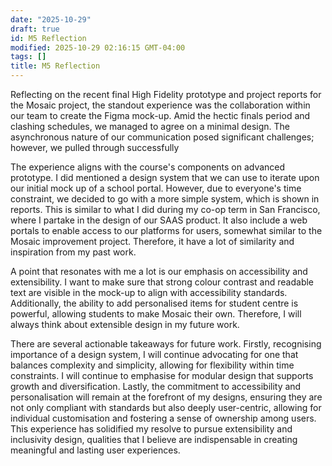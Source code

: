 ```yaml
---
date: "2025-10-29"
draft: true
id: M5 Reflection
modified: 2025-10-29 02:16:15 GMT-04:00
tags: []
title: M5 Reflection
---
```


Reflecting on the recent final High Fidelity prototype and project reports for the Mosaic project, the standout experience was the collaboration within our team to create the Figma mock-up. Amid the hectic finals period and clashing schedules, we managed to agree on a minimal design. The asynchronous nature of our communication posed significant challenges; however, we pulled through successfully

The experience aligns with the course's components on advanced prototype. I did mentioned a design system that we can use to iterate upon our initial mock up of a school portal. However, due to everyone's time constraint, we decided to go with a more simple system, which is shown in reports. This is similar to what I did during my co-op term in San Francisco, where I partake in the design of our SAAS product. It also include a web portals to enable access to our platforms for users, somewhat similar to the Mosaic improvement project. Therefore, it have a lot of similarity and inspiration from my past work.

A point that resonates with me a lot is our emphasis on accessibility and extensibility. I want to make sure that strong colour contrast and readable text are visible in the mock-up to align with accessibility standards. Additionally, the ability to add personalised items for student centre is powerful, allowing students to make Mosaic their own. Therefore, I will always think about extensible design in my future work.

There are several actionable takeaways for future work. Firstly, recognising importance of a design system, I will continue advocating for one that balances complexity and simplicity, allowing for flexibility within time constraints. I will continue to emphasise for modular design that supports growth and diversification. Lastly, the commitment to accessibility and personalisation will remain at the forefront of my designs, ensuring they are not only compliant with standards but also deeply user-centric, allowing for individual customisation and fostering a sense of ownership among users. This experience has solidified my resolve to pursue extensibility and inclusivity design, qualities that I believe are indispensable in creating meaningful and lasting user experiences.
